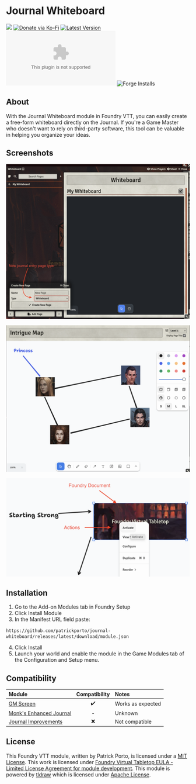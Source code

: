 # Journal Whiteboard

![](https://img.shields.io/badge/Foundry-v11-informational)
[![Donate via Ko-Fi](https://img.shields.io/badge/donate-ko--fi-red.svg?logo=ko-fi)](https://ko-fi.com/darkmoor) [![Latest Version](https://img.shields.io/github/v/tag/patrickporto/journal-whiteboard?label=version)](https://github.com/patrickporto/journal-whiteboard/releases) [![Download Count](https://img.shields.io/github/downloads/patrickporto/journal-whiteboard/latest/journal-whiteboard.zip)](https://github.com/patrickporto/journal-whiteboard/releases)
![Forge Installs](https://img.shields.io/badge/dynamic/json?label=Forge%20Installs&query=package.installs&suffix=%25&url=https%3A%2F%2Fforge-vtt.com%2Fapi%2Fbazaar%2Fpackage%2Fjournal-whiteboard&colorB=4aa94a)

## About

With the Journal Whiteboard module in Foundry VTT, you can easily create a free-form whiteboard directly on the Journal. If you're a Game Master who doesn't want to rely on third-party software, this tool can be valuable in helping you organize your ideas.

## Screenshots

!["New Journal Entry Page Type"](./docs/new-journal-entry-page-type.png)

![Intrigue Map](./docs/intrigue-map.png)

![Foundry Document](./docs/foundry-document.png)

## Installation

1. Go to the Add-on Modules tab in Foundry Setup
2. Click Install Module
3. In the Manifest URL field paste:
```
https://github.com/patrickporto/journal-whiteboard/releases/latest/download/module.json
```
4. Click Install
5. Launch your world and enable the module in the Game Modules tab of the Configuration and Setup menu.

## Compatibility

| **Module** | **Compatibility** | **Notes** |
|:--- |:---:|:--- |
| [GM Screen](https://foundryvtt.com/packages/gm-screen) | ✔️ | Works as expected |
| [Monk's Enhanced Journal](https://foundryvtt.com/packages/monks-enhanced-journal) | - | Unknown |
| [Journal Improvements](https://github.com/ClipplerBlood/journal-improvements) | ❌	 | Not compatible |

## License

This Foundry VTT module, written by Patrick Porto, is licensed under a [MIT License](./LICENSE).
This work is licensed under [Foundry Virtual Tabletop EULA - Limited License Agreement for module development](https://foundryvtt.com/article/license/).
This module is powered by [tldraw](https://github.com/tldraw/tldraw) which is licensed under [Apache License](https://github.com/tldraw/tldraw/blob/main/LICENSE).
